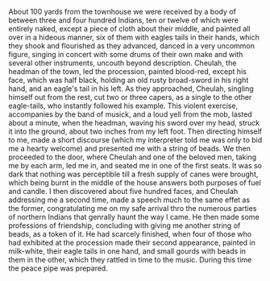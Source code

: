 About 100 yards from the townhouse we were received by a body of between three and four hundred Indians, ten or twelve of which were entirely naked, except a piece of cloth about their middle, and painted all over in a hideous manner, six of them with eagles tails in their hands, which they shook and flourished as they advanced, danced in a very uncommon figure, singing in concert with some drums of their own make and with several other instruments, uncouth beyond description. Cheulah, the headman of the town, led the procession, painted blood-red, except his face, which was half black, holding an old rusty broad-sword in his right hand, and an eagle's tail in his left. As they approached, Cheulah, singling himself out from the rest, cut two or three capers, as a single to the other eagle-tails, who instantly followed his example. This violent exercise, accompanies by the band of musick, and a loud yell from the mob, lasted about a minute, when the headman, waving his sword over my head, struck it into the ground, about two inches from my left foot. Then directing himself to me, made a short discourse (which my interpreter told me was only to bid me a hearty welcome) and presented me with a string of beads. We then proceeded to the door, where Cheulah and one of the beloved men, taking me by each arm, led me in, and seated me in one of the first seats. It was so dark that nothing was perceptible till a fresh supply of canes were brought, which being burnt in the middle of the house answers both purposes of fuel and candle. I then discovered about five hundred faces, and Cheulah addressing me a second time, made a speech much to the same effet as the former, congratulating me on my safe arrival thro the numerous parties of northern Indians that genrally haunt the way I came. He then made some professions of friendship, concluding with giving me another string of beads, as a token of it. He had scarcely finished, when four of those who had exhibited at the procession made their second appearance, painted in milk-white, their eagle tails in one hand, and small gourds with beads in them in the other, which they rattled in time to the music. During this time the peace pipe was prepared.